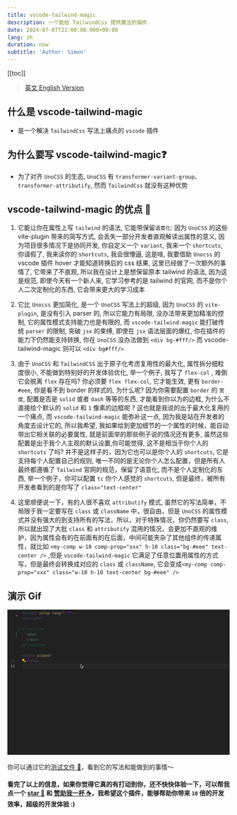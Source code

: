 ```yaml
---
title: vscode-tailwind-magic
description: 一个能给 TailwindCss 提供魔法的插件.
date: 2024-07-07T21:00:00.000+00:00
lang: zh
duration: now
subtitle: 'Author: Simon'
---
```


[[toc]]

> [英文 English Version](/posts/vscode-tailwind-magic)

## 什么是 vscode-tailwind-magic

- 是一个解决 `TailwindCss` 写法上痛点的 `vscode` 插件

## 为什么要写 vscode-tailwind-magic❓

- 为了对齐 `UnoCSS` 的生态, `UnoCSS` 有 `transformer-variant-group`、`transformer-attributify`, 然而 `TailwindCss` 就没有这种优势

## vscode-tailwind-magic 的优点 💯

1. 它能让你在属性上写 `tailwind` 的语法, 它能带保留`语意化`: 因为 `UnoCSS` 的这些 vite-plugin 带来的简写方式, 会丢失一部分开发者直观解读出属性的意义, 因为项目很多情况下是协同开发, 你自定义一个 `variant`, 我来一个 `shortcuts`, 你请假了, 我来读你的 `shortcuts`, 我会很懵逼, 这是啥, 我要借助 `Unocss` 的 vscode 插件 hover 才能知道转换后的 css 结果, 这里已经做了一次额外的事情了, 它带来了不直观, 所以我在设计上是想保留原本 tailwind 的语法, 因为这是规范, 即使今天有一个新人来, 它学习参考的是 tailwind 的官网, 而不是你个人二次定制化的东西, 它会带来更大的学习成本

2. 它比 `Unocss` 更加简化, 是一个 `UnoCSS` 写法上的超级, 因为 `UnoCSS` 的 `vite-plugin`, 是没有引入 parser 的, 所以它能力有局限, 没办法带来更加精准的控制, 它的属性模式支持能力也是有限的, 而 `vscode-tailwind-magic` 能打破传统 `parser` 的限制, 突破 `jsx` 的束缚, 即使在 `jsx` 语法层面的爆红, 你在插件的能力下仍然能支持转换, 你在 `UnoCSS` 没办法做到 `<div bg-#fff/>` 而 vscode-tailwind-magic 则可以 `<div bg#fff/>`

3. 由于 `UnoCSS` 和 `TailwindCSS` 出于原子化考虑复用性的最大化, 属性拆分细粒度很小, 不能做到特别好的开发体验优化, 举一个例子, 我写了 `flex-col` , 难倒它会脱离 `flex` 存在吗? 你必须要 `flex flex-col`, 它才能生效, 更有 `border-#eee`, 你是看不到 border 的样式的, 为什么呢? 因为你需要配置 `border` 的 `宽度`, 配置是否是 `solid` 或者 `dash` 等等的东西, 才能看到你以为的边框, 为什么不直接给个默认的 `solid` 和 `1` 像素的边框呢 ? 这也就是我说的出于最大化复用的一个痛点, 而 `vscode-tailwind-magic` 能弥补这一点, 因为我是站在开发者的角度去设计它的, 所以我希望, 我如果给到更加细节的一个属性的时候，能自动带出它相关联的必要属性, 就是前面举的那些例子说的情况还有更多, 虽然这些配置是出于我个人主观的默认设置,你可能觉得, 这不是相当于你个人的 `shortcuts` 了吗? 并不是这样子的，因为它也可以是你个人的 `shortcuts`, 它是支持每个人配置自己的规则, 唯一不同的是无论你个人怎么配置，但是所有人最终都遵循了 `Tailwind` 官网的规范，保留了语意化, 而不是个人定制化的东西, 举一个例子，你可以配置 `tc` 你个人感觉的 `shortcuts`, 但是最终，被所有开发者看到的是你写了 `class="text-center"`

4. 这里顺便说一下，有的人很不喜欢 `attributify` 模式, 虽然它的写法简单，不局限于我一定要写在 `class` 或 `className` 中，很自由，但是 `UnoCSS` 的属性模式并没有强大的到支持所有的写法，所以，对于特殊情况，你仍然要写 `class`, 所以就出现了大批 `class` 和 `attributify` 混用的情况，会更加不直观的维护，因为属性会有的在前面有的在后面，中间可能夹杂了其他组件的传递属性，就比如 `<my-comp w-10 comp-prop="xxx" h-10 class="bg-#eee" text-center />` ,但是 `vscode-tailwind-magic` 它满足了任意位置用属性的方式写，但是最终会转换成对应的 `class` 或 `className`, 它会变成`<my-comp comp-prop="xxx" class="w-10 h-10 text-center bg-#eee" />`

## 演示 Gif

<img rounded-2 src="../../public/tailwind-magic.gif"/>

你可以通过它的[测试文件 📃](https://github.com/Simon-He95/vscode-tailwind-magic/blob/main/test/index.test.ts)，看到它的写法和能做到的事情～

#### 看完了以上的信息，如果你觉得它真的有打动到你，还不快快体验一下，可以帮我点一个 [star 🌟](https://github.com/Simon-He95/vscode-tailwind-magic) 和 [赞助我一杯 ☕️](https://github.com/Simon-He95/sponsor)，我希望这个插件，能够帮助你带来 `10` 倍的开发效率，超级的开发体验 :)

